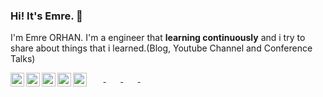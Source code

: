### Hi! It's Emre. 👋

  
I'm Emre ORHAN. I'm a engineer that **learning continuously** and i try to share about things that i learned.(Blog, Youtube Channel and Conference Talks)

  &nbsp;&nbsp;&nbsp;&nbsp;&nbsp;&nbsp;<a target="_blank" href="https://www.linkedin.com/in/emreorhan">
    <img align="left" alt="Emre's LinkdeIn" width="22px" src="https://cdn.jsdelivr.net/npm/simple-icons@v3/icons/linkedin.svg" />
  </a>
  &nbsp;&nbsp;&nbsp;&nbsp;&nbsp;&nbsp;<a target="_blank" href="https://twitter.com/nemreorhan">
    <img align="left" alt="Emre's Twitter" width="22px" src="https://cdn.jsdelivr.net/npm/simple-icons@v3/icons/twitter.svg" />
  </a>
  &nbsp;&nbsp;&nbsp;&nbsp;&nbsp;&nbsp;<a target="_blank" href="https://medium.com/@emreorhan/">
    <img align="left" alt="Emre's Medium" width="22px" src="https://cdn.jsdelivr.net/npm/simple-icons@v3/icons/medium.svg" />
  </a>
 &nbsp;&nbsp;&nbsp;&nbsp;&nbsp;&nbsp; <a target="_blank" href="https://t.me/nemreorhan">
    <img align="left" alt="Emre's Telegram" width="22px" src="https://cdn.jsdelivr.net/npm/simple-icons@v3/icons/telegram.svg" />
  </a>
 &nbsp;&nbsp;&nbsp;&nbsp;&nbsp;&nbsp;<a target="_blank" href="https://www.instagram.com/nemreorhan/">
    <img align="left" alt="Emre's Instagram" width="22px" src="https://cdn.jsdelivr.net/npm/simple-icons@v3/icons/instagram.svg" />
  </a>
